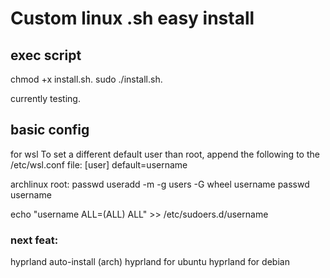 # Custom linux .sh easy install

## exec script
chmod +x install.sh.
sudo ./install.sh.

<a name = "for wsl 2.0"></a>
currently testing.

## basic config
for wsl
To set a different default user than root, append the following to the /etc/wsl.conf file:
[user]
default=username

archlinux root:
passwd
useradd -m -g users -G wheel username
passwd username

echo "username ALL=(ALL) ALL" >> /etc/sudoers.d/username

### next feat:
hyprland auto-install (arch)
hyprland for ubuntu
hyprland for debian